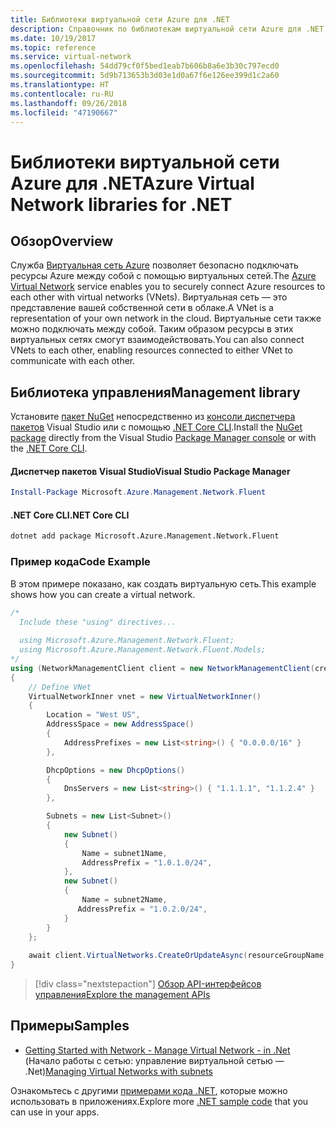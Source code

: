 ```yaml
---
title: Библиотеки виртуальной сети Azure для .NET
description: Справочник по библиотекам виртуальной сети Azure для .NET
ms.date: 10/19/2017
ms.topic: reference
ms.service: virtual-network
ms.openlocfilehash: 54dd79cf0f5bed1eab7b606b8a6e3b30c797ecd0
ms.sourcegitcommit: 5d9b713653b3d03e1d0a67f6e126ee399d1c2a60
ms.translationtype: HT
ms.contentlocale: ru-RU
ms.lasthandoff: 09/26/2018
ms.locfileid: "47190667"
---
```

# <a name="azure-virtual-network-libraries-for-net"></a><span data-ttu-id="f9a18-103">Библиотеки виртуальной сети Azure для .NET</span><span class="sxs-lookup"><span data-stu-id="f9a18-103">Azure Virtual Network libraries for .NET</span></span>

## <a name="overview"></a><span data-ttu-id="f9a18-104">Обзор</span><span class="sxs-lookup"><span data-stu-id="f9a18-104">Overview</span></span>
<span data-ttu-id="f9a18-105">Служба [Виртуальная сеть Azure](/azure/virtual-network/virtual-networks-overview) позволяет безопасно подключать ресурсы Azure между собой с помощью виртуальных сетей.</span><span class="sxs-lookup"><span data-stu-id="f9a18-105">The [Azure Virtual Network](/azure/virtual-network/virtual-networks-overview) service enables you to securely connect Azure resources to each other with virtual networks (VNets).</span></span> <span data-ttu-id="f9a18-106">Виртуальная сеть — это представление вашей собственной сети в облаке.</span><span class="sxs-lookup"><span data-stu-id="f9a18-106">A VNet is a representation of your own network in the cloud.</span></span> <span data-ttu-id="f9a18-107">Виртуальные сети также можно подключать между собой. Таким образом ресурсы в этих виртуальных сетях смогут взаимодействовать.</span><span class="sxs-lookup"><span data-stu-id="f9a18-107">You can also connect VNets to each other, enabling resources connected to either VNet to communicate with each other.</span></span> 

## <a name="management-library"></a><span data-ttu-id="f9a18-108">Библиотека управления</span><span class="sxs-lookup"><span data-stu-id="f9a18-108">Management library</span></span>

<span data-ttu-id="f9a18-109">Установите [пакет NuGet](https://www.nuget.org/packages/Microsoft.Azure.Management.Network.Fluent) непосредственно из [консоли диспетчера пакетов][PackageManager] Visual Studio или с помощью [.NET Core CLI][DotNetCLI].</span><span class="sxs-lookup"><span data-stu-id="f9a18-109">Install the [NuGet package](https://www.nuget.org/packages/Microsoft.Azure.Management.Network.Fluent) directly from the Visual Studio [Package Manager console][PackageManager] or with the [.NET Core CLI][DotNetCLI].</span></span>

#### <a name="visual-studio-package-manager"></a><span data-ttu-id="f9a18-110">Диспетчер пакетов Visual Studio</span><span class="sxs-lookup"><span data-stu-id="f9a18-110">Visual Studio Package Manager</span></span>

```powershell
Install-Package Microsoft.Azure.Management.Network.Fluent
```

#### <a name="net-core-cli"></a><span data-ttu-id="f9a18-111">.NET Core CLI</span><span class="sxs-lookup"><span data-stu-id="f9a18-111">.NET Core CLI</span></span>

```bash
dotnet add package Microsoft.Azure.Management.Network.Fluent
```

### <a name="code-example"></a><span data-ttu-id="f9a18-112">Пример кода</span><span class="sxs-lookup"><span data-stu-id="f9a18-112">Code Example</span></span>
<span data-ttu-id="f9a18-113">В этом примере показано, как создать виртуальную сеть.</span><span class="sxs-lookup"><span data-stu-id="f9a18-113">This example shows how you can create a virtual network.</span></span>

```csharp
/* 
  Include these "using" directives...
  
  using Microsoft.Azure.Management.Network.Fluent;
  using Microsoft.Azure.Management.Network.Fluent.Models;
*/
using (NetworkManagementClient client = new NetworkManagementClient(credentials))
{
    // Define VNet
    VirtualNetworkInner vnet = new VirtualNetworkInner()
    {
        Location = "West US",
        AddressSpace = new AddressSpace()
        {
            AddressPrefixes = new List<string>() { "0.0.0.0/16" }
        },

        DhcpOptions = new DhcpOptions()
        {
            DnsServers = new List<string>() { "1.1.1.1", "1.1.2.4" }
        },

        Subnets = new List<Subnet>()
        {
            new Subnet()
            {
                Name = subnet1Name,
                AddressPrefix = "1.0.1.0/24",
            },
            new Subnet()
            {
                Name = subnet2Name,
               AddressPrefix = "1.0.2.0/24",
            }
        }
    };
    
    await client.VirtualNetworks.CreateOrUpdateAsync(resourceGroupName, vNetName, vnet);
}

```

> [!div class="nextstepaction"]
> [<span data-ttu-id="f9a18-114">Обзор API-интерфейсов управления</span><span class="sxs-lookup"><span data-stu-id="f9a18-114">Explore the management APIs</span></span>](/dotnet/api/overview/azure/network/management)

## <a name="samples"></a><span data-ttu-id="f9a18-115">Примеры</span><span class="sxs-lookup"><span data-stu-id="f9a18-115">Samples</span></span>
- <span data-ttu-id="f9a18-116">[Getting Started with Network - Manage Virtual Network - in .Net](https://github.com/Azure-Samples/network-dotnet-manage-virtual-network) (Начало работы с сетью: управление виртуальной сетью — .Net)</span><span class="sxs-lookup"><span data-stu-id="f9a18-116">[Managing Virtual Networks with subnets](https://github.com/Azure-Samples/network-dotnet-manage-virtual-network)</span></span>

<span data-ttu-id="f9a18-117">Ознакомьтесь с другими [примерами кода .NET](https://azure.microsoft.com/resources/samples/?platform=dotnet), которые можно использовать в приложениях.</span><span class="sxs-lookup"><span data-stu-id="f9a18-117">Explore more [.NET sample code](https://azure.microsoft.com/resources/samples/?platform=dotnet) that you can use in your apps.</span></span>


[PackageManager]: https://docs.microsoft.com/nuget/tools/package-manager-console 
[DotNetCLI]: https://docs.microsoft.com/dotnet/core/tools/dotnet-add-package 

